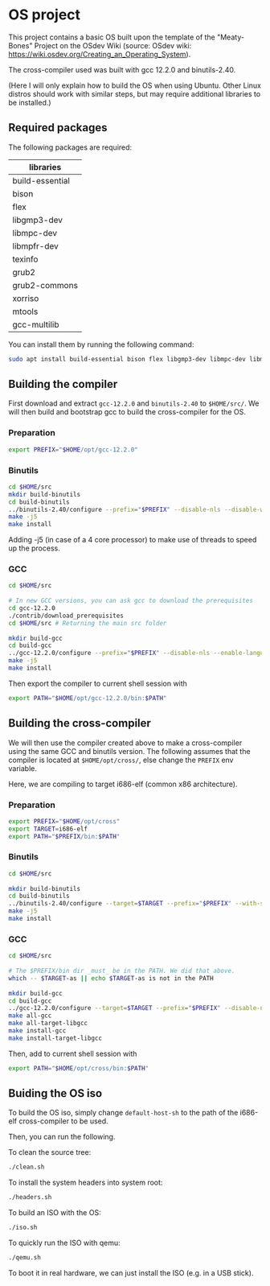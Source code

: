 # OS project

This project contains a basic OS built upon the template of the "Meaty-Bones" Project on the OSdev Wiki (source: OSdev wiki: https://wiki.osdev.org/Creating_an_Operating_System).

The cross-compiler used was built with gcc 12.2.0 and binutils-2.40.

(Here I will only explain how to build the OS when using Ubuntu.
Other Linux distros should work with similar steps, but may require additional libraries to be installed.)

## Required packages
The following packages are required:

|libraries|
|---------|
|build-essential|
|bison|
|flex|
|libgmp3-dev|
|libmpc-dev|
|libmpfr-dev|
|texinfo|
|grub2|
|grub2-commons|
|xorriso|
|mtools|
|gcc-multilib|

You can install them by running the following command:
```sh
sudo apt install build-essential bison flex libgmp3-dev libmpc-dev libmpfr-dev texinfo grub2 grub2-commons xorriso mtools gcc-multilib
```

## Building the compiler
First download and extract `gcc-12.2.0` and `binutils-2.40` to `$HOME/src/`.
We will then build and bootstrap gcc to build the cross-compiler for the OS.

### Preparation
```sh
export PREFIX="$HOME/opt/gcc-12.2.0"
```

### Binutils
```sh
cd $HOME/src
mkdir build-binutils
cd build-binutils
../binutils-2.40/configure --prefix="$PREFIX" --disable-nls --disable-werror
make -j5
make install
```

Adding -j5 (in case of a 4 core processor) to make use of threads to speed up the process.

### GCC
```sh
cd $HOME/src
 
# In new GCC versions, you can ask gcc to download the prerequisites
cd gcc-12.2.0
./contrib/download_prerequisites
cd $HOME/src # Returning the main src folder
 
mkdir build-gcc
cd build-gcc
../gcc-12.2.0/configure --prefix="$PREFIX" --disable-nls --enable-languages=c,c++
make -j5
make install
```

Then export the compiler to current shell session with
```sh
export PATH="$HOME/opt/gcc-12.2.0/bin:$PATH"
```

## Building the cross-compiler
We will then use the compiler created above to make a cross-compiler using the same GCC and binutils version.
The following assumes that the compiler is located at `$HOME/opt/cross/`, else change the `PREFIX` env variable.

Here, we are compiling to target i686-elf (common x86 architecture).

### Preparation
```sh
export PREFIX="$HOME/opt/cross"
export TARGET=i686-elf
export PATH="$PREFIX/bin:$PATH"
```

### Binutils
```sh
cd $HOME/src
 
mkdir build-binutils
cd build-binutils
../binutils-2.40/configure --target=$TARGET --prefix="$PREFIX" --with-sysroot --disable-nls --disable-werror
make -j5
make install
```

### GCC
```sh
cd $HOME/src
 
# The $PREFIX/bin dir _must_ be in the PATH. We did that above.
which -- $TARGET-as || echo $TARGET-as is not in the PATH
 
mkdir build-gcc
cd build-gcc
../gcc-12.2.0/configure --target=$TARGET --prefix="$PREFIX" --disable-nls --enable-languages=c,c++ --without-headers
make all-gcc
make all-target-libgcc
make install-gcc
make install-target-libgcc
```

Then, add to current shell session with
```sh
export PATH="$HOME/opt/cross/bin:$PATH"
```

## Buiding the OS iso
To build the OS iso, simply change `default-host-sh` to the path of the i686-elf cross-compiler to be used.

Then, you can run the following.

To clean the source tree:

```sh
./clean.sh
```

To install the system headers into system root:

```sh
./headers.sh
```

To build an ISO with the OS:

```sh
./iso.sh
```

To quickly run the ISO with qemu:

```sh
./qemu.sh
```

To boot it in real hardware, we can just install the ISO (e.g. in a USB stick).
